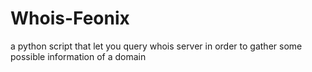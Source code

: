 # Whois-Feonix
a python script that let you query whois server in order to gather some possible information of a domain 
